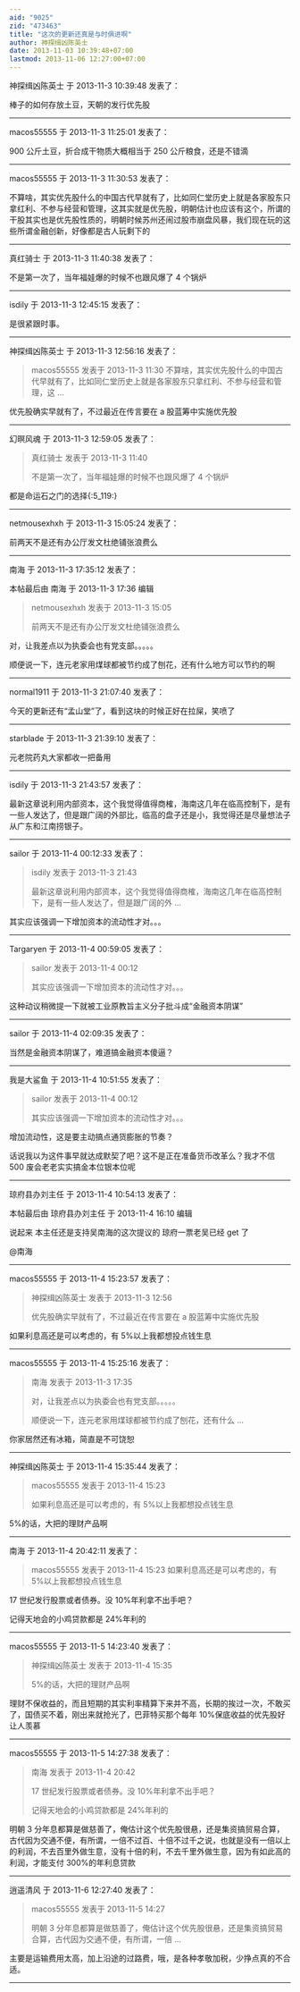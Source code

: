 ```yaml
---
aid: "9025"
zid: "473463"
title: "这次的更新还真是与时俱进啊"
author: 神探缉凶陈英士
date: 2013-11-03 10:39:48+07:00
lastmod: 2013-11-06 12:27:00+07:00
---
```


神探缉凶陈英士 于 2013-11-3 10:39:48 发表了：

棒子的如何存放土豆，天朝的发行优先股

---

macos55555 于 2013-11-3 11:25:01 发表了：

900 公斤土豆，折合成干物质大概相当于 250 公斤粮食，还是不错滴

---

macos55555 于 2013-11-3 11:30:53 发表了：

不算啥，其实优先股什么的中国古代早就有了，比如同仁堂历史上就是各家股东只拿红利、不参与经营和管理，这其实就是优先股，明朝估计也应该有这个，所谓的干股其实也是优先股性质的，明朝时候苏州还闹过股市崩盘风暴，我们现在玩的这些所谓金融创新，好像都是古人玩剩下的

---

真红骑士 于 2013-11-3 11:40:38 发表了：

不是第一次了，当年福娃爆的时候不也跟风爆了 4 个锅炉

---

isdily 于 2013-11-3 12:45:15 发表了：

是很紧跟时事。

---

神探缉凶陈英士 于 2013-11-3 12:56:16 发表了：

> macos55555 发表于 2013-11-3 11:30 不算啥，其实优先股什么的中国古代早就有了，比如同仁堂历史上就是各家股东只拿红利、不参与经营和管理，这 ...

优先股确实早就有了，不过最近在传言要在 a 股蓝筹中实施优先股

---

幻暝风魂 于 2013-11-3 12:59:05 发表了：

> 真红骑士 发表于 2013-11-3 11:40
>
> 不是第一次了，当年福娃爆的时候不也跟风爆了 4 个锅炉

都是命运石之门的选择{:5_119:}

---

netmousexhxh 于 2013-11-3 15:05:24 发表了：

前两天不是还有办公厅发文杜绝铺张浪费么

---

南海 于 2013-11-3 17:35:12 发表了：

本帖最后由 南海 于 2013-11-3 17:36 编辑

> netmousexhxh 发表于 2013-11-3 15:05
>
> 前两天不是还有办公厅发文杜绝铺张浪费么

对，让我差点以为执委会也有党支部。。。。。

顺便说一下，连元老家用煤球都被节约成了刨花，还有什么地方可以节约的啊

---

normal1911 于 2013-11-3 21:07:40 发表了：

今天的更新还有“孟山堂”了，看到这块的时候正好在拉屎，笑喷了

---

starblade 于 2013-11-3 21:39:10 发表了：

元老院药丸大家都收一把备用

---

isdily 于 2013-11-3 21:43:57 发表了：

最新这章说利用内部资本，这个我觉得值得商榷，海南这几年在临高控制下，是有一些人发达了，但是跟广阔的外部比，临高的盘子还是小，我觉得还是尽量想法子从广东和江南捞银子。

---

sailor 于 2013-11-4 00:12:33 发表了：

> isdily 发表于 2013-11-3 21:43
>
> 最新这章说利用内部资本，这个我觉得值得商榷，海南这几年在临高控制下，是有一些人发达了，但是跟广阔的外 ...

其实应该强调一下增加资本的流动性才对。。。

---

Targaryen 于 2013-11-4 00:59:05 发表了：

> sailor 发表于 2013-11-4 00:12
>
> 其实应该强调一下增加资本的流动性才对。。。

这种动议稍微提一下就被工业原教旨主义分子批斗成“金融资本阴谋”

---

sailor 于 2013-11-4 02:09:35 发表了：

当然是金融资本阴谋了，难道搞金融资本傻逼？

---

我是大鲨鱼 于 2013-11-4 10:51:55 发表了：

> sailor 发表于 2013-11-4 00:12
>
> 其实应该强调一下增加资本的流动性才对。。。

增加流动性，这是要主动搞点通货膨胀的节奏？

话说我以为这件事早就达成默契了吧？这不是正在准备货币改革么？我才不信 500 废会老老实实搞金本位银本位呢

---

琼府县办刘主任 于 2013-11-4 10:54:13 发表了：

本帖最后由 琼府县办刘主任 于 2013-11-4 16:10 编辑

说起来 本主任还是支持吴南海的这次提议的 琼府一票老吴已经 get 了

@南海

---

macos55555 于 2013-11-4 15:23:57 发表了：

> 神探缉凶陈英士 发表于 2013-11-3 12:56
>
> 优先股确实早就有了，不过最近在传言要在 a 股蓝筹中实施优先股

如果利息高还是可以考虑的，有 5%以上我都想投点钱生息

---

macos55555 于 2013-11-4 15:25:16 发表了：

> 南海 发表于 2013-11-3 17:35
>
> 对，让我差点以为执委会也有党支部。。。。。
>
> 顺便说一下，连元老家用煤球都被节约成了刨花，还有什么 ...

你家居然还有冰箱，简直是不可饶恕

---

神探缉凶陈英士 于 2013-11-4 15:35:44 发表了：

> macos55555 发表于 2013-11-4 15:23
>
> 如果利息高还是可以考虑的，有 5%以上我都想投点钱生息

5%的话，大把的理财产品啊

---

南海 于 2013-11-4 20:42:11 发表了：

> macos55555 发表于 2013-11-4 15:23 如果利息高还是可以考虑的，有 5%以上我都想投点钱生息

17 世纪发行股票或者债券。没 10%年利拿不出手吧？

记得天地会的小鸡贷款都是 24%年利的

---

macos55555 于 2013-11-5 14:23:40 发表了：

> 神探缉凶陈英士 发表于 2013-11-4 15:35
>
> 5%的话，大把的理财产品啊

理财不保收益的，而且短期的其实利率精算下来并不高，长期的挨过一次，不敢买了，国债买不着，刚出来就抢光了，巴菲特买那个每年 10%保底收益的优先股好让人羡慕

---

macos55555 于 2013-11-5 14:27:38 发表了：

> 南海 发表于 2013-11-4 20:42
>
> 17 世纪发行股票或者债券。没 10%年利拿不出手吧？
>
> 记得天地会的小鸡贷款都是 24%年利的

明朝 3 分年息都算是做慈善了，俺估计这个优先股很悬，还是集资搞贸易合算，古代因为交通不便，有所谓，一倍不过百、十倍不过千之说，也就是没有一倍以上的利润，不去百里外做生意，没有十倍的利，不去千里外做生意，因为有如此高的利润，才能支付 300%的年利息贷款

---

逍遥清风 于 2013-11-6 12:27:40 发表了：

> macos55555 发表于 2013-11-5 14:27
>
> 明朝 3 分年息都算是做慈善了，俺估计这个优先股很悬，还是集资搞贸易合算，古代因为交通不便，有所谓，一倍 ...

主要是运输费用太高，加上沿途的过路费，哦，是各种孝敬加税，少挣点真的不合适。

---
